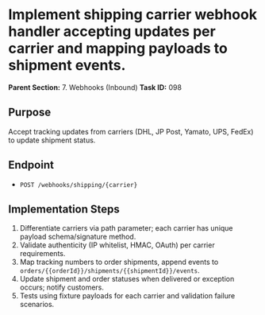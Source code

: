 # Implement shipping carrier webhook handler accepting updates per carrier and mapping payloads to shipment events.

**Parent Section:** 7. Webhooks (Inbound)
**Task ID:** 098

## Purpose
Accept tracking updates from carriers (DHL, JP Post, Yamato, UPS, FedEx) to update shipment status.

## Endpoint
- `POST /webhooks/shipping/{carrier}`

## Implementation Steps
1. Differentiate carriers via path parameter; each carrier has unique payload schema/signature method.
2. Validate authenticity (IP whitelist, HMAC, OAuth) per carrier requirements.
3. Map tracking numbers to order shipments, append events to `orders/{{orderId}}/shipments/{{shipmentId}}/events`.
4. Update shipment and order statuses when delivered or exception occurs; notify customers.
5. Tests using fixture payloads for each carrier and validation failure scenarios.
